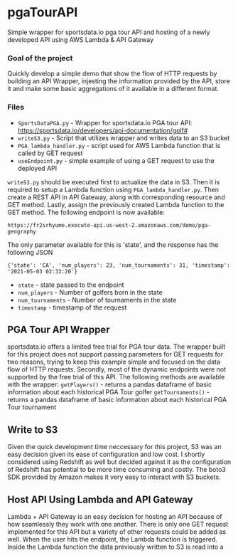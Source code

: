 # pgaTourAPI
Simple wrapper for sportsdata.io pga tour API and hosting of a newly developed API using AWS Lambda & API Gateway

### Goal of the project
Quickly develop a simple demo that show the flow of HTTP requests by building an API Wrapper, injesting the information provided by the API, store it and make some basic aggregations of it available in a different format. 

### Files 
- ```SportsDataPGA.py``` - Wrapper for sportsdata.io PGA tour API: https://sportsdata.io/developers/api-documentation/golf#
- ```writeS3.py``` - Script that utilizes wrapper and writes data to an S3 bucket
- ```PGA_lambda_handler.py``` - script used for AWS Lambda function that is called by GET request
- ```useEndpoint.py``` - simple example of using a GET request to use the deployed API

```writeS3.py``` should be executed first to actualize the data in S3. Then it is required to setup a Lambda function using ```PGA_lambda_handler.py```. Then create a REST API in API Gateway, along with corresponding resource and GET method. Lastly, assign the previously created Lambda function to the GET method. The following endpoint is now available: 

```https://fr2srhyume.execute-api.us-west-2.amazonaws.com/demo/pga-geography```

The only parameter available for this is 'state', and the response has the following JSON

```{'state': 'CA', 'num_players': 23, 'num_tournaments': 31, 'timestamp': '2021-05-03 02:33:20'}```

- ```state``` - state passed to the endpoint
- ```num_players``` - Number of golfers born in the state
- ```num_tournaments``` - Number of tournaments in the state
- ```timestamp``` - timestamp of the request

## PGA Tour API Wrapper
sportsdata.io offers a limited free trial for PGA tour data. The wrapper built for this project does not support passing parameters for GET requests for two reasons, trying to keep this example simple and focused on the data flow of HTTP requests. Secondly, most of the dynamic endpoints were not supported by the free trial of this API. The following methods are available with the wrapper:
     ```getPlayers()``` - returns a pandas dataframe of basic information about each historical PGA Tour golfer
     ```getTournaments()``` - returns a pandas dataframe of basic information about each historical PGA Tour tournament

## Write to S3
Given the quick development time neccessary for this project, S3 was an easy decision given its ease of configuration and low cost. I shortly considered using Redshift as well but decided against it as the configuration of Redshift has potential to be more time consuming and costly. The boto3 SDK provided by Amazon makes it very easy to interact with S3 buckets. 

## Host API Using Lambda and API Gateway
Lambda + API Gateway is an easy decision for hosting an API because of how seamlessly they work with one another. There is only one GET request implemented for this API but a variety of other requests could be added as well. When the user hits the endpoint, the Lambda function is triggered. Inside the Lambda function the data previously written to S3 is read into a 
